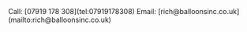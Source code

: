 <div class="strapline-content">
<span class="label">Call:</span> [07919 178 308](tel:07919178308)  
<span class="label">Email:</span> [rich@balloonsinc.co.uk](mailto:rich@balloonsinc.co.uk)
</div>